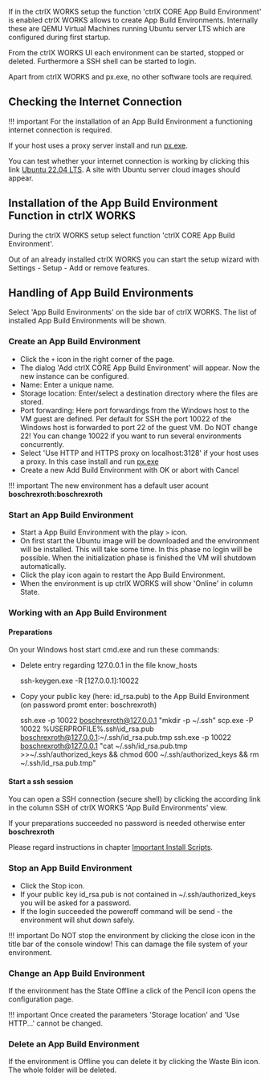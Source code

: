 If in the ctrlX WORKS setup the function 'ctrlX CORE App Build Environment' is enabled ctrlX WORKS allows to create App Build Environments. Internally these are QEMU Virtual Machines running Ubuntu server LTS which are configured during first startup. 

From the ctrlX WORKS UI each environment can be started, stopped or deleted. Furthermore a SSH shell can be started to login.

Apart from ctrlX WORKS and px.exe, no other software tools are required.

## Checking the Internet Connection

!!! important
    For the installation of an App Build Environment a functioning internet connection is required.

If your host uses a proxy server install and run [px.exe](px.md).

You can test whether your internet connection is working by clicking this link [Ubuntu 22.04 LTS](https://cloud-images.ubuntu.com/releases/jammy/release). A site with Ubuntu server cloud images should appear.

## Installation of the App Build Environment Function in ctrlX WORKS

During the ctrlX WORKS setup select function 'ctrlX CORE App Build Environment'.

Out of an already installed ctrlX WORKS you can start the setup wizard with Settings - Setup - Add or remove features.

## Handling of App Build Environments

Select 'App Build Environments' on the side bar of ctrlX WORKS. The list of installed App Build Environments will be shown.

### Create an App Build Environment

* Click the `+` icon in the right corner of the page. 
* The dialog 'Add ctrlX CORE App Build Environment' will appear.  Now the new instance can be configured.
* Name: Enter a unique name.
* Storage location: Enter/select a destination directory where the files are stored.
* Port forwarding: Here port forwardings from the Windows host to the VM guest are defined. Per default for SSH the port 10022 of the Windows host is forwarded to port 22 of the guest VM. Do NOT change 22! You can change 10022 if you want to run several environments concurrently.
* Select 'Use HTTP and HTTPS proxy on localhost:3128' if your host uses a proxy. In this case install and run [px.exe](px.md)
* Create a new Add Build Environment with OK or abort with Cancel

!!! important
    The new environment has a default user acount __boschrexroth:boschrexroth__

### Start an App Build Environment

* Start a App Build Environment with the play `>` icon.
* On first start the Ubuntu image will be downloaded and the environment will be installed. This will take some time. In this phase no login will be possible. When the initialization phase is finished the VM will shutdown automatically. 
* Click the play icon again to restart the App Build Environment.
* When the environment is up ctrlX WORKS will show 'Online' in column State.

### Working with an App Build Environment

#### Preparations

On your Windows host start cmd.exe and run these commands:

* Delete entry regarding 127.0.0.1 in the file know_hosts

	ssh-keygen.exe -R [127.0.0.1]:10022
	
* Copy your public key (here: id_rsa.pub) to the App Build Environment (on password promt enter: boschrexroth)

	ssh.exe -p 10022 boschrexroth@127.0.0.1 "mkdir -p ~/.ssh"
	scp.exe -P 10022 %USERPROFILE%\.ssh\id_rsa.pub boschrexroth@127.0.0.1:~/.ssh/id_rsa.pub.tmp
	ssh.exe -p 10022 boschrexroth@127.0.0.1 "cat ~/.ssh/id_rsa.pub.tmp >>~/.ssh/authorized_keys && chmod 600 ~/.ssh/authorized_keys && rm ~/.ssh/id_rsa.pub.tmp"

#### Start a ssh session

You can open a SSH connection (secure shell) by clicking the according link in the column SSH of ctrlX WORKS 'App Build Environments' view.

If your preparations succeeded no password is needed otherwise enter __boschrexroth__

Please regard instructions in chapter [Important Install Scripts](install-scripts.md).

### Stop an App Build Environment

* Click the Stop icon.
* If your public key id_rsa.pub is not contained in ~/.ssh/authorized_keys you will be asked for a password.
* If the login succeeded the poweroff command will be send - the environment will shut down safely.

!!! important
    Do NOT stop the environment by clicking the close icon in the title bar of the console window! This can damage the file system of your environment.

### Change an App Build Environment

If the environment has the State Offline a click of the Pencil icon opens the configuration page. 

!!! important
    Once created the parameters 'Storage location' and 'Use HTTP...' cannot be changed.

### Delete an App Build Environment 

If the environment is Offline you can delete it by clicking the Waste Bin icon. The whole folder will be deleted.